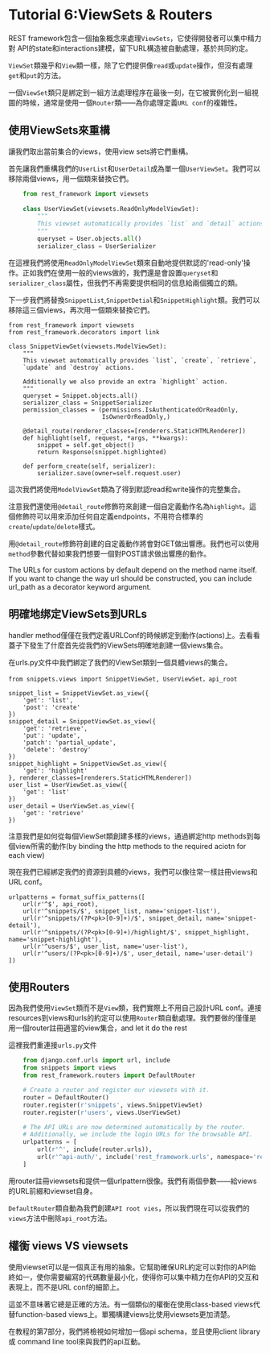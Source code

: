# Tutorial 6:ViewSets & Routers

REST framework包含一個抽象概念來處理`ViewSets`，它使得開發者可以集中精力對 API的state和interactions建模，留下URL構造被自動處理，基於共同約定。

`ViewSet`類幾乎和`View`類一樣，除了它們提供像`read`或`update`操作，但沒有處理`get`和`put`的方法。

一個`ViewSet`類只是綁定到一組方法處理程序在最後一刻，在它被實例化到一組視圖的時候，通常是使用一個`Router`類——為你處理定義`URL conf`的複雜性。
## 使用ViewSets來重構

讓我們取出當前集合的views，使用view sets將它們重構。

首先讓我們重構我們的`UserList`和`UserDetail`成為單一個`UserViewSet`。我們可以移除兩個views，用一個類來替換它們。

```python    
    from rest_framework import viewsets
    
    class UserViewSet(viewsets.ReadOnlyModelViewSet):
        """
        This viewset automatically provides `list` and `detail` actions.
        """
        queryset = User.objects.all()
        serializer_class = UserSerializer
```
在這裡我們將使用`ReadOnlyModelViewSet`類來自動地提供默認的'read-only'操作。正如我們在使用一般的views做的，我們還是會設置`queryset`和`serializer_class`屬性，但我們不再需要提供相同的信息給兩個獨立的類。

下一步我們將替換`SnippetList`,`SnippetDetial`和`SnippetHighlight`類。我們可以移除這三個views，再次用一個類來替換它們。

    from rest_framework import viewsets
    from rest_framework.decorators import link

    class SnippetViewSet(viewsets.ModelViewSet):
        """
        This viewset automatically provides `list`, `create`, `retrieve`,
        `update` and `destroy` actions.

        Additionally we also provide an extra `highlight` action. 
        """
        queryset = Snippet.objects.all()
        serializer_class = SnippetSerializer
        permission_classes = (permissions.IsAuthenticatedOrReadOnly,
                              IsOwnerOrReadOnly,)

        @detail_route(renderer_classes=[renderers.StaticHTMLRenderer])
        def highlight(self, request, *args, **kwargs):
            snippet = self.get_object()
            return Response(snippet.highlighted)

        def perform_create(self, serializer):
            serializer.save(owner=self.request.user)

這次我們將使用`ModelViewSet`類為了得到默認read和write操作的完整集合。

注意我們還使用`@detail_route`修飾符來創建一個自定義動作名為`highlight`。這個修飾符可以用來添加任何自定義endpoints，不用符合標準的`create`/`update`/`delete`樣式。

用`@detail_route`修飾符創建的自定義動作將會對GET做出響應。我們也可以使用`method`參數代替如果我們想要一個對POST請求做出響應的動作。

The URLs for custom actions by default depend on the method name itself. If you want to change the way url should be constructed, you can include url_path as a decorator keyword argument.

## 明確地绑定ViewSets到URLs

handler method僅僅在我們定義URLConf的時候綁定到動作(actions)上。去看看蓋子下發生了什麼首先從我們的ViewSets明確地創建一個views集合。

在urls.py文件中我們綁定了我們的ViewSet類到一個具體views的集合。

    from snippets.views import SnippetViewSet, UserViewSet，api_root
    
    snippet_list = SnippetViewSet.as_view({
        'get': 'list',
        'post': 'create'
    })
    snippet_detail = SnippetViewSet.as_view({
        'get': 'retrieve',
        'put': 'update',
        'patch': 'partial_update',
        'delete': 'destroy'
    })
    snippet_highlight = SnippetViewSet.as_view({
        'get': 'highlight'
    }, renderer_classes=[renderers.StaticHTMLRenderer])
    user_list = UserViewSet.as_view({
        'get': 'list'
    })
    user_detail = UserViewSet.as_view({
        'get': 'retrieve'
    })

注意我們是如何從每個ViewSet類創建多樣的views，通過綁定http methods到每個view所需的動作(by binding the http methods to the required aciotn for each view)

現在我們已經綁定我們的資源到具體的views，我們可以像往常一樣註冊views和URL conf。

    urlpatterns = format_suffix_patterns([
        url(r'^$', api_root),
        url(r'^snippets/$', snippet_list, name='snippet-list'),
        url(r'^snippets/(?P<pk>[0-9]+)/$', snippet_detail, name='snippet-detail'),
        url(r'^snippets/(?P<pk>[0-9]+)/highlight/$', snippet_highlight, name='snippet-highlight'),
        url(r'^users/$', user_list, name='user-list'),
        url(r'^users/(?P<pk>[0-9]+)/$', user_detail, name='user-detail')
    ])

## 使用Routers

因為我們使用`ViewSet`類而不是`View`類，我們實際上不用自己設計URL conf。連接resources到views和urls的約定可以使用`Router`類自動處理。我們要做的僅僅是用一個router註冊適當的view集合，and let it do the rest

這裡我們重連接`urls.py`文件

```python    
    from django.conf.urls import url, include
    from snippets import views
    from rest_framework.routers import DefaultRouter

    # Create a router and register our viewsets with it.
    router = DefaultRouter()
    router.register(r'snippets', views.SnippetViewSet)
    router.register(r'users', views.UserViewSet)

    # The API URLs are now determined automatically by the router.
    # Additionally, we include the login URLs for the browsable API.
    urlpatterns = [
        url(r'^', include(router.urls)),
        url(r'^api-auth/', include('rest_framework.urls', namespace='rest_framework'))
    ]
```
用router註冊viewsets和提供一個urlpattern很像。我們有兩個參數——給views的URL前綴和viewset自身。

`DefaultRouter`類自動為我們創建`API root vies`，所以我們現在可以從我們的`views`方法中刪除`api_root`方法。

## 權衡 views VS viewsets

使用viewset可以是一個真正有用的抽象。它幫助確保URL約定可以對你的API始終如一，使你需要編寫的代碼數量最小化，使得你可以集中精力在你API的交互和表現上，而不是URL conf的細節上。

這並不意味著它總是正確的方法。有一個類似的權衡在使用class-based views代替function-based views上。單獨構建views比使用viewsets更加清楚。

在教程的第7部分，我們將檢視如何增加一個api schema，並且使用client library 或 command line tool來與我們的api互動。